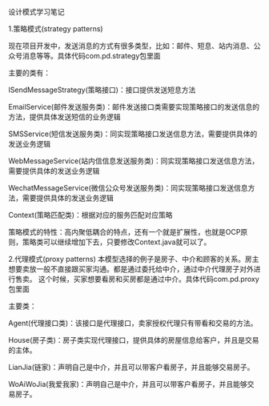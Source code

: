 设计模式学习笔记

1.策略模式(strategy patterns)

现在项目开发中，发送消息的方式有很多类型，比如：邮件、短息、站内消息、公众号消息等等。具体代码com.pd.strategy包里面

主要的类有：

ISendMessageStrategy(策略接口)：接口提供发送短息方法

EmailService(邮件发送服务类)：邮件发送接口类需要实现策略接口的发送信息的方法，提供具体发送短信的业务逻辑

SMSService(短信发送服务类)：同实现策略接口发送信息方法，需要提供具体的发送业务逻辑

WebMessageService(站内信信息发送服务类)：同实现策略接口发送信息方法，需要提供具体的发送业务逻辑

WechatMessageService(微信公众号发送服务类)：同实现策略接口发送信息方法，需要提供具体的发送业务逻辑

Context(策略匹配类)：根据对应的服务匹配对应策略

策略模式的特性：高内聚低耦合的特点，还有一个就是扩展性，也就是OCP原则，策略类可以继续增加下去，只要修改Context.java就可以了。

2.代理模式(proxy patterns)
本模型选择的例子是房子、中介和顾客的关系。房主想要卖放一般不直接跟买家沟通。都是通过委托给中介，通过中介代理房子对外进行售卖。
这个时候，买家想要看房和买房都是通过中介。具体代码com.pd.proxy包里面

主要类：

Agent(代理接口类)：该接口是代理接口，卖家授权代理只有带看和交易的方法。

House(房子类)：房子类实现代理接口，提供具体的房屋信息给客户，并且是交易的主体。

LianJia(链家)：声明自己是中介，并且可以带客户看房子，并且能够交易房子。

WoAiWoJia(我爱我家)：声明自己是中介，并且可以带客户看房子，并且能够交易房子。
